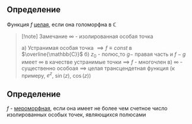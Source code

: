 ## Определение
Функция $f$ <u>целая</u>, если она голоморфна в $\mathbb{C}$

>[!note] Замечание
>$\infty$ - изолированная особая точка
>
>a) Устранимая особая точка $\implies f \equiv const$ в $\overline{\mathbb{C}}$
б) $z_{0}$ - полюс,то $g -$ правая часть и $f - g$  имеет $\infty$ в качестве  устранимые точки $\implies$ $f$ - многочлен
в) $\infty$ - существенно особоая $\implies$ целая трансцендетная функция (к примеру, $e^z$, $\sin{(z)}$, $\cos{(z)}$)

## Определение
$f$ - <u>мероморфная</u>, если она имеет не более чем счетное число изолированных особых точек, являющихся полюсами

